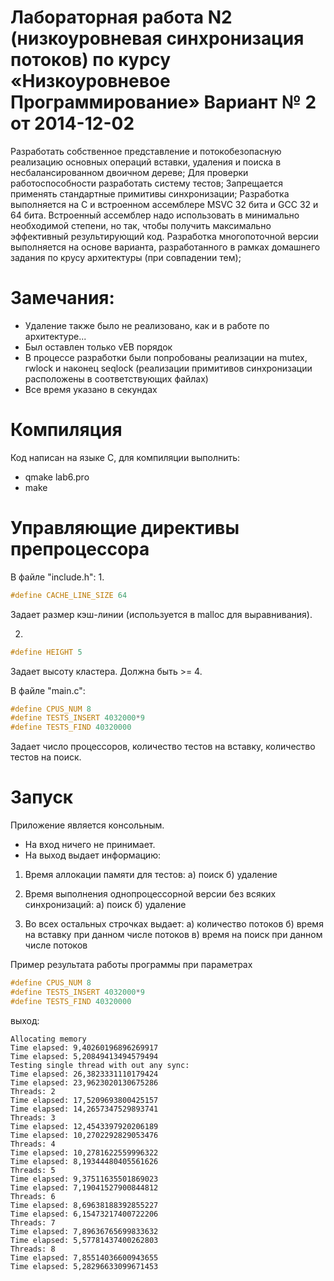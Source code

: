 # Лабораторная работа N2 (низкоуровневая синхронизация потоков) по курсу «Низкоуровневое Программирование» Вариант № 2 от 2014-12-02 
Разработать собственное представление и потокобезопасную реализацию основных операций вставки,
удаления и поиска в несбалансированном двоичном дереве;
Для проверки работоспособности разработать систему тестов;
Запрещается применять стандартные примитивы синхронизации;
Разработка выполняется на С и встроенном ассемблере MSVC 32 бита и GCC 32 и 64 бита.
Встроенный ассемблер надо использовать в минимально необходимой степени, но так, чтобы получить
максимально эффективный результирующий код.
Разработка многопоточной версии выполняется на основе варианта, разработанного в рамках домашнего
задания по крусу архитектуры (при совпадении тем);

# Замечания: 
- Удаление также было не реализовано, как и в работе по архитектуре...
- Был оставлен только vEB порядок
- В процессе разработки были попробованы реализации на mutex, rwlock и наконец seqlock (реализации примитивов синхронизации расположены в соответствующих файлах)
- Все время указано в секундах

# Компиляция
Код написан на языке С, для компиляции выполнить:

- qmake lab6.pro
- make

# Управляющие директивы препроцессора
В файле "include.h":
1.
```C
#define CACHE_LINE_SIZE 64 
```
Задает размер кэш-линии (используется в malloc для выравнивания).

2.
```C
#define HEIGHT 5 
```
Задает высоту кластера. Должна быть >= 4.

В файле "main.c":
```C
#define CPUS_NUM 8
#define TESTS_INSERT 4032000*9
#define TESTS_FIND 40320000
```
Задает число процессоров, количество тестов на вставку, количество тестов на поиск.

# Запуск
Приложение является консольным. 
- На вход ничего не принимает.
- На выход выдает информацию:
1. Время аллокации памяти для тестов:
а) поиск
б) удаление

2. Время выполнения однопроцессорной версии без всяких синхронизаций:
а) поиск
б) удаление 

3. Во всех остальных строчках выдает:
а) количество потоков
б) время на вставку при данном числе потоков
в) время на поиск при данном числе потоков

Пример результата работы программы при параметрах 
```C
#define CPUS_NUM 8
#define TESTS_INSERT 4032000*9
#define TESTS_FIND 40320000
```
выход:
```
Allocating memory
Time elapsed: 9,40260196896269917
Time elapsed: 5,20849413494579494
Testing single thread with out any sync: 
Time elapsed: 26,3823331110179424
Time elapsed: 23,9623020130675286
Threads: 2
Time elapsed: 17,5209693800425157
Time elapsed: 14,2657347529893741
Threads: 3
Time elapsed: 12,4543397920206189
Time elapsed: 10,2702292829053476
Threads: 4
Time elapsed: 10,2781622559996322
Time elapsed: 8,19344480405561626
Threads: 5
Time elapsed: 9,37511635501869023
Time elapsed: 7,19041527900844812
Threads: 6
Time elapsed: 8,69638188392855227
Time elapsed: 6,15473217400722206
Threads: 7
Time elapsed: 7,89636765699833632
Time elapsed: 5,57781437400262803
Threads: 8
Time elapsed: 7,85514036600943655
Time elapsed: 5,28296633099671453

```

